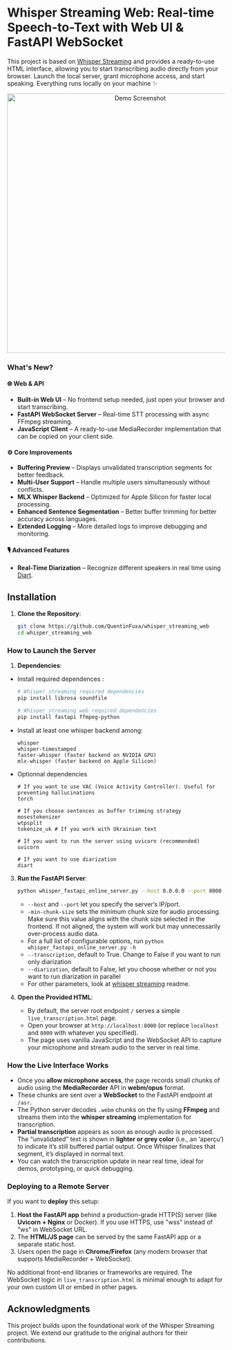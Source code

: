 # Whisper Streaming Web: Real-time Speech-to-Text with Web UI & FastAPI WebSocket

This project is based on [Whisper Streaming](https://github.com/ufal/whisper_streaming) and provides a ready-to-use HTML interface, allowing you to start transcribing audio directly from your browser. Launch the local server, grant microphone access, and start speaking. Everything runs locally on your machine ✨

<p align="center">
  <img src="src/web/demo.png" alt="Demo Screenshot" width="600">
</p>

### What's New?  

#### 🌐 **Web & API**  
- **Built-in Web UI** – No frontend setup needed, just open your browser and start transcribing.  
- **FastAPI WebSocket Server** – Real-time STT processing with async FFmpeg streaming.  
- **JavaScript Client** – A ready-to-use MediaRecorder implementation that can be copied on your client side.

#### ⚙️ **Core Improvements**  
- **Buffering Preview** – Displays unvalidated transcription segments for better feedback.  
- **Multi-User Support** – Handle multiple users simultaneously without conflicts.  
- **MLX Whisper Backend** – Optimized for Apple Silicon for faster local processing.  
- **Enhanced Sentence Segmentation** – Better buffer trimming for better accuracy across languages.  
- **Extended Logging** – More detailed logs to improve debugging and monitoring.  

#### 🎙️ **Advanced Features**  
- **Real-Time Diarization** – Recognize different speakers in real time using [Diart](https://github.com/juanmc2005/diart).  


## Installation

1. **Clone the Repository**:

   ```bash
   git clone https://github.com/QuentinFuxa/whisper_streaming_web
   cd whisper_streaming_web
   ```


### How to Launch the Server

1. **Dependencies**:

- Install required dependences :

    ```bash
    # Whisper streaming required dependencies
    pip install librosa soundfile

    # Whisper streaming web required dependencies
    pip install fastapi ffmpeg-python
    ```
- Install at least one whisper backend among:

    ```
   whisper
   whisper-timestamped
   faster-whisper (faster backend on NVIDIA GPU)
   mlx-whisper (faster backend on Apple Silicon)
   ```
- Optionnal dependencies

    ```
    # If you want to use VAC (Voice Activity Controller). Useful for preventing hallucinations
    torch
   
    # If you choose sentences as buffer trimming strategy
    mosestokenizer
    wtpsplit
    tokenize_uk # If you work with Ukrainian text

    # If you want to run the server using uvicorn (recommended)
    uvicorn

    # If you want to use diarization
    diart
    ```


3. **Run the FastAPI Server**:

    ```bash
    python whisper_fastapi_online_server.py --host 0.0.0.0 --port 8000
    ```

    - `--host` and `--port` let you specify the server’s IP/port. 
    - `-min-chunk-size` sets the minimum chunk size for audio processing. Make sure this value aligns with the chunk size selected in the frontend. If not aligned, the system will work but may unnecessarily over-process audio data.
    - For a full list of configurable options, run `python whisper_fastapi_online_server.py -h`
    - `--transcription`, default to True. Change to False if you want to run only diarization
    - `--diarization`, default to False, let you choose whether or not you want to run diarization in parallel
    - For other parameters, look at [whisper streaming](https://github.com/ufal/whisper_streaming) readme.

4. **Open the Provided HTML**:

    - By default, the server root endpoint `/` serves a simple `live_transcription.html` page.  
    - Open your browser at `http://localhost:8000` (or replace `localhost` and `8000` with whatever you specified).  
    - The page uses vanilla JavaScript and the WebSocket API to capture your microphone and stream audio to the server in real time.

### How the Live Interface Works

- Once you **allow microphone access**, the page records small chunks of audio using the **MediaRecorder** API in **webm/opus** format.  
- These chunks are sent over a **WebSocket** to the FastAPI endpoint at `/asr`.  
- The Python server decodes `.webm` chunks on the fly using **FFmpeg** and streams them into the **whisper streaming** implementation for transcription.  
- **Partial transcription** appears as soon as enough audio is processed. The “unvalidated” text is shown in **lighter or grey color** (i.e., an ‘aperçu’) to indicate it’s still buffered partial output. Once Whisper finalizes that segment, it’s displayed in normal text.  
- You can watch the transcription update in near real time, ideal for demos, prototyping, or quick debugging.

### Deploying to a Remote Server

If you want to **deploy** this setup:

1. **Host the FastAPI app** behind a production-grade HTTP(S) server (like **Uvicorn + Nginx** or Docker). If you use HTTPS, use "wss" instead of "ws" in WebSocket URL.
2. The **HTML/JS page** can be served by the same FastAPI app or a separate static host.  
3. Users open the page in **Chrome/Firefox** (any modern browser that supports MediaRecorder + WebSocket).  

No additional front-end libraries or frameworks are required. The WebSocket logic in `live_transcription.html` is minimal enough to adapt for your own custom UI or embed in other pages.

## Acknowledgments

This project builds upon the foundational work of the Whisper Streaming project. We extend our gratitude to the original authors for their contributions.

